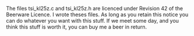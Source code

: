 The files tsi_kl25z.c and tsi_kl25z.h are licenced under Revision 42 of the Beerware Licence.
I wrote theses files. As long as you retain this notice you can do whatever you want with this stuff. 
If we meet some day, and you think this stuff is worth it, you can buy me a beer in return.
